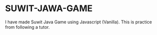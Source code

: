 # SUWIT-JAWA-GAME
I have made Suwit Java Game using Javascript (Vanilla). This is practice from following a tutor.
